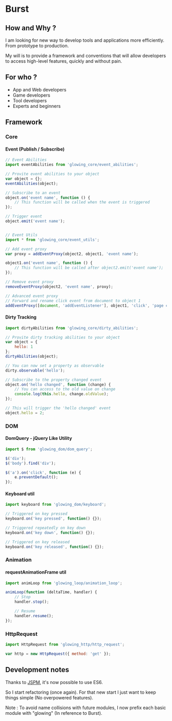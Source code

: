 # Burst

## How and Why ?

I am looking for new way to develop tools and applications more efficiently. From prototype to production.

My will is to provide a framework and conventions that will allow developers to access high-level features, quickly and without pain.

## For who ?

- App and Web developers
- Game developers
- Tool developers
- Experts and beginners

## Framework

### Core

#### Event (Publish / Subscribe)

```javascript
// Event Abilities
import eventAbilities from 'glowing_core/event_abilities';

// Provite event abilities to your object
var object = {};
eventAbilities(object);

// Subscribe to an event
object.on('event name', function () {
	// This function will be called when the event is triggered
});

// Trigger event
object.emit('event name');


// Event Utils
import * from 'glowing_core/event_utils';

// Add event proxy
var proxy = addEventProxy(object2, object1, 'event name');

object1.on('event name', function () {
	// This function will be called after object2.emit('event name');
});

// Remove event proxy
removeEventProxy(object2, 'event name', proxy);

// Advanced event proxy
// Forward and rename click event from document to object 1
addEventProxy([document, 'addEventListener'], object1, 'click', 'page clicked');

```

#### Dirty Tracking

```javascript
import dirtyAbilities from 'glowing_core/dirty_abilities';

// Provite dirty tracking abilities to your object
var object = {
	hello: 1
};
dirtyAbilities(object);

// You can now set a property as observable
dirty.observable('hello');

// Subscribe to the property changed event
object.on('hello changed', function (change) {
	// You can access to the old value on change
	console.log(this.hello, change.oldValue);
});

// This will trigger the 'hello changed' event
object.hello = 2;
```

### DOM

#### DomQuery - jQuery Like Utility

```javascript
import $ from 'glowing_dom/dom_query';

$('div');
$('body').find('div');

$('a').on('click', function (e) {
	e.preventDefault();
});
```

#### Keyboard util

```javascript
import keyboard from 'glowing_dom/keyboard';

// Triggered on key pressed
keyboard.on('key pressed', function() {});

// Triggered repeatedly on key down
keyboard.on('key down', function() {});

// Triggered on key released
keyboard.on('key released', function() {});
```

### Animation

#### requestAnimationFrame util

```javascript
import animLoop from 'glowing_loop/animation_loop';

animLoop(function (deltaTime, handler) {
	// Stop
	handler.stop();

	// Resume
	handler.resume();
});
```

### HttpRequest

```javascript
import HttpRequest from 'glowing_http/http_request';

var http = new HttpRequest({ method: 'get' });
```

## Development notes

Thanks to [JSPM](http://jspm.io/), it's now possible to use ES6.

So I start refactoring (once again).
For that new start I just want to keep things simple (No overpowered features).

Note : To avoid name collisions with future modules, I now prefix each basic module with "glowing" (In reference to Burst).
